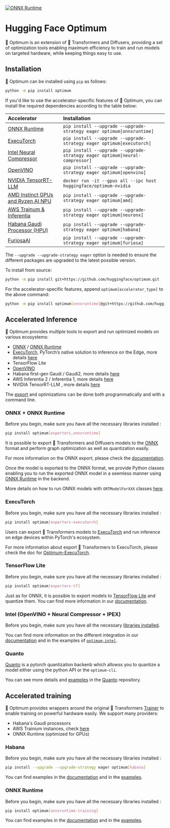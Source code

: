 [![ONNX Runtime](https://github.com/huggingface/optimum/actions/workflows/test_onnxruntime.yml/badge.svg)](https://github.com/huggingface/optimum/actions/workflows/test_onnxruntime.yml)

# Hugging Face Optimum

🤗 Optimum is an extension of 🤗 Transformers and Diffusers, providing a set of optimization tools enabling maximum efficiency to train and run models on targeted hardware, while keeping things easy to use.

## Installation

🤗 Optimum can be installed using `pip` as follows:

```bash
python -m pip install optimum
```

If you'd like to use the accelerator-specific features of 🤗 Optimum, you can install the required dependencies according to the table below:

| Accelerator                                                                                                            | Installation                                                      |
|:-----------------------------------------------------------------------------------------------------------------------|:------------------------------------------------------------------|
| [ONNX Runtime](https://huggingface.co/docs/optimum/onnxruntime/overview)                                               | `pip install --upgrade --upgrade-strategy eager optimum[onnxruntime]`      |
| [ExecuTorch](https://github.com/huggingface/optimum-executorch)                                                         | `pip install --upgrade --upgrade-strategy eager optimum[executorch]`
| [Intel Neural Compressor](https://huggingface.co/docs/optimum/intel/index)                                             | `pip install --upgrade --upgrade-strategy eager optimum[neural-compressor]`|
| [OpenVINO](https://huggingface.co/docs/optimum/intel/index)                                                            | `pip install --upgrade --upgrade-strategy eager optimum[openvino]`         |
| [NVIDIA TensorRT-LLM](https://huggingface.co/docs/optimum/main/en/nvidia_overview)                                     | `docker run -it --gpus all --ipc host huggingface/optimum-nvidia`          |
| [AMD Instinct GPUs and Ryzen AI NPU](https://huggingface.co/docs/optimum/amd/index)                                    | `pip install --upgrade --upgrade-strategy eager optimum[amd]`              |
| [AWS Trainum & Inferentia](https://huggingface.co/docs/optimum-neuron/index)                                           | `pip install --upgrade --upgrade-strategy eager optimum[neuronx]`          |
| [Habana Gaudi Processor (HPU)](https://huggingface.co/docs/optimum/habana/index)                                       | `pip install --upgrade --upgrade-strategy eager optimum[habana]`           |
| [FuriosaAI](https://huggingface.co/docs/optimum/furiosa/index)                                                         | `pip install --upgrade --upgrade-strategy eager optimum[furiosa]`          |

The `--upgrade --upgrade-strategy eager` option is needed to ensure the different packages are upgraded to the latest possible version.

To install from source:

```bash
python -m pip install git+https://github.com/huggingface/optimum.git
```

For the accelerator-specific features, append `optimum[accelerator_type]` to the above command:

```bash
python -m pip install optimum[onnxruntime]@git+https://github.com/huggingface/optimum.git
```

## Accelerated Inference

🤗 Optimum provides multiple tools to export and run optimized models on various ecosystems:

- [ONNX](https://huggingface.co/docs/optimum/exporters/onnx/usage_guides/export_a_model) / [ONNX Runtime](https://huggingface.co/docs/optimum/onnxruntime/usage_guides/models)
- [ExecuTorch](https://huggingface.co/docs/optimum-executorch/guides/export), PyTorch’s native solution to inference on the Edge, more details [here](https://pytorch.org/executorch/stable/)
- TensorFlow Lite
- [OpenVINO](https://huggingface.co/docs/optimum/intel/inference)
- Habana first-gen Gaudi / Gaudi2, more details [here](https://huggingface.co/docs/optimum/main/en/habana/usage_guides/accelerate_inference)
- AWS Inferentia 2 / Inferentia 1, more details [here](https://huggingface.co/docs/optimum-neuron/en/guides/models)
- NVIDIA TensorRT-LLM , more details [here](https://huggingface.co/blog/optimum-nvidia)

The [export](https://huggingface.co/docs/optimum/exporters/overview) and optimizations can be done both programmatically and with a command line.


### ONNX + ONNX Runtime

Before you begin, make sure you have all the necessary libraries installed :

```bash
pip install optimum[exporters,onnxruntime]
```

It is possible to export 🤗 Transformers and Diffusers models to the [ONNX](https://onnx.ai/) format and perform graph optimization as well as quantization easily.

For more information on the ONNX export, please check the [documentation](https://huggingface.co/docs/optimum/exporters/onnx/usage_guides/export_a_model).

Once the model is exported to the ONNX format, we provide Python classes enabling you to run the exported ONNX model in a seemless manner using [ONNX Runtime](https://onnxruntime.ai/) in the backend.

More details on how to run ONNX models with `ORTModelForXXX` classes [here](https://huggingface.co/docs/optimum/main/en/onnxruntime/usage_guides/models).


### ExecuTorch

Before you begin, make sure you have all the necessary libraries installed :

```bash
pip install optimum[exporters-executorch]
```

Users can export 🤗 Transformers models to [ExecuTorch](https://github.com/pytorch/executorch) and run inference on edge devices within PyTorch's ecosystem.

For more information about export 🤗 Transformers to ExecuTorch, please check the doc for [Optimum-ExecuTorch](https://huggingface.co/docs/optimum-executorch/guides/export).


### TensorFlow Lite

Before you begin, make sure you have all the necessary libraries installed :

```bash
pip install optimum[exporters-tf]
```

Just as for ONNX, it is possible to export models to [TensorFlow Lite](https://www.tensorflow.org/lite) and quantize them.
You can find more information in our [documentation](https://huggingface.co/docs/optimum/main/exporters/tflite/usage_guides/export_a_model).

### Intel (OpenVINO + Neural Compressor + IPEX)

Before you begin, make sure you have all the necessary [libraries installed](https://huggingface.co/docs/optimum/main/en/intel/installation).

You can find more information on the different integration in our [documentation](https://huggingface.co/docs/optimum/main/en/intel/index) and in the examples of [`optimum-intel`](https://github.com/huggingface/optimum-intel).


### Quanto

[Quanto](https://github.com/huggingface/optimum-quanto) is a pytorch quantization backenb which allowss you to quantize a model either using the python API or the `optimum-cli`.

You can see more details and [examples](https://github.com/huggingface/optimum-quanto/tree/main/examples) in the [Quanto](https://github.com/huggingface/optimum-quanto) repository.

## Accelerated training

🤗 Optimum provides wrappers around the original 🤗 Transformers [Trainer](https://huggingface.co/docs/transformers/main_classes/trainer) to enable training on powerful hardware easily.
We support many providers:

- Habana's Gaudi processors
- AWS Trainium instances, check [here](https://huggingface.co/docs/optimum-neuron/en/guides/distributed_training)
- ONNX Runtime (optimized for GPUs)

### Habana

Before you begin, make sure you have all the necessary libraries installed :

```bash
pip install --upgrade --upgrade-strategy eager optimum[habana]
```

You can find examples in the [documentation](https://huggingface.co/docs/optimum/habana/quickstart) and in the [examples](https://github.com/huggingface/optimum-habana/tree/main/examples).

### ONNX Runtime


Before you begin, make sure you have all the necessary libraries installed :

```bash
pip install optimum[onnxruntime-training]
```

You can find examples in the [documentation](https://huggingface.co/docs/optimum/onnxruntime/usage_guides/trainer) and in the [examples](https://github.com/huggingface/optimum/tree/main/examples/onnxruntime/training).
